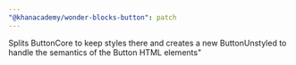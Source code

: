 ```yaml
---
"@khanacademy/wonder-blocks-button": patch
---
```


Splits ButtonCore to keep styles there and creates a new ButtonUnstyled to handle the semantics of the Button HTML elements"
